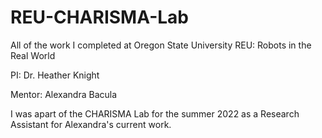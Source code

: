 # REU-CHARISMA-Lab
All of the work I completed at Oregon State University REU: Robots in the Real World

PI: Dr. Heather Knight

Mentor: Alexandra Bacula

I was apart of the CHARISMA Lab for the summer 2022 as a Research Assistant for Alexandra's current work.
